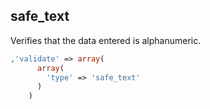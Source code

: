 ## safe_text

Verifies that the data entered is alphanumeric.

```php
,'validate' => array(
      array(
        'type' => 'safe_text'
      )
    )
```
